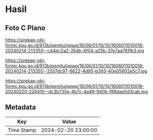 # Hasil

## Foto C Plano

https://sirekap-obj-formc.kpu.go.id/913b/pemilu/ppwp/16/06/01/10/10/1606011010018-20240214-213350--c44ec2a2-35db-4f04-a25b-37e7aa781fb3.jpg

https://sirekap-obj-formc.kpu.go.id/913b/pemilu/ppwp/16/06/01/10/10/1606011010018-20240214-213355--2557dc97-6622-4d95-b393-40e05602e5c7.jpg

https://sirekap-obj-formc.kpu.go.id/913b/pemilu/ppwp/16/06/01/10/10/1606011010018-20240220-224410--dc3b735e-4b7c-4a49-940b-f88dae5d3cab.jpg


## Metadata

| Key        | Value               |
| ---------- | ------------------- |
| Time Stamp | 2024-02-20 23:00:00 |




